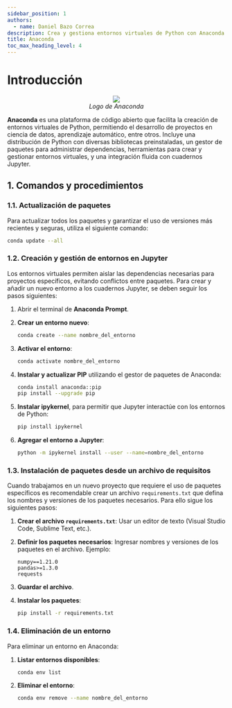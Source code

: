 ```yaml
---
sidebar_position: 1
authors:
  - name: Daniel Bazo Correa
description: Crea y gestiona entornos virtuales de Python con Anaconda.
title: Anaconda
toc_max_heading_level: 4
---
```


# Introducción

<p align="center">
  <img src="https://th.bing.com/th/id/R.7b4ee475a8fa6657174bc8477be3df41?rik=7C3cFBxzAcC5Xw&pid=ImgRaw&r=0"/>
  <br />
  <em>Logo de Anaconda</em>
</p>

**Anaconda** es una plataforma de código abierto que facilita la creación de entornos virtuales de Python, permitiendo el desarrollo de proyectos en ciencia de datos, aprendizaje automático, entre otros. Incluye una distribución de Python con diversas bibliotecas preinstaladas, un gestor de paquetes para administrar dependencias, herramientas para crear y gestionar entornos virtuales, y una integración fluida con cuadernos Jupyter.

## 1. Comandos y procedimientos

### 1.1. Actualización de paquetes

Para actualizar todos los paquetes y garantizar el uso de versiones más recientes y seguras, utiliza el siguiente comando:

```bash
conda update --all
```

### 1.2. Creación y gestión de entornos en Jupyter

Los entornos virtuales permiten aislar las dependencias necesarias para proyectos específicos, evitando conflictos entre paquetes. Para crear y añadir un nuevo entorno a los cuadernos Jupyter, se deben seguir los pasos siguientes:

1. Abrir el terminal de **Anaconda Prompt**.
2. **Crear un entorno nuevo**:

   ```bash
   conda create --name nombre_del_entorno
   ```

3. **Activar el entorno**:

   ```bash
   conda activate nombre_del_entorno
   ```

4. **Instalar y actualizar PIP** utilizando el gestor de paquetes de Anaconda:

   ```bash
   conda install anaconda::pip
   pip install --upgrade pip
   ```

5. **Instalar ipykernel**, para permitir que Jupyter interactúe con los entornos de Python:

   ```bash
   pip install ipykernel
   ```

6. **Agregar el entorno a Jupyter**:

   ```bash
   python -m ipykernel install --user --name=nombre_del_entorno
   ```

### 1.3. Instalación de paquetes desde un archivo de requisitos

Cuando trabajamos en un nuevo proyecto que requiere el uso de paquetes específicos es recomendable crear un archivo `requirements.txt` que defina los nombres y versiones de los paquetes necesarios. Para ello sigue los siguientes pasos:

1. **Crear el archivo `requirements.txt`**: Usar un editor de texto (Visual Studio Code, Sublime Text, etc.).

2. **Definir los paquetes necesarios**: Ingresar nombres y versiones de los paquetes en el archivo. Ejemplo:

   ```plaintext
   numpy==1.21.0
   pandas>=1.3.0
   requests
   ```

3. **Guardar el archivo**.

4. **Instalar los paquetes**:

   ```bash
   pip install -r requirements.txt
   ```

### 1.4. Eliminación de un entorno

Para eliminar un entorno en Anaconda:

1. **Listar entornos disponibles**:

   ```bash
   conda env list
   ```

2. **Eliminar el entorno**:

   ```bash
   conda env remove --name nombre_del_entorno
   ```